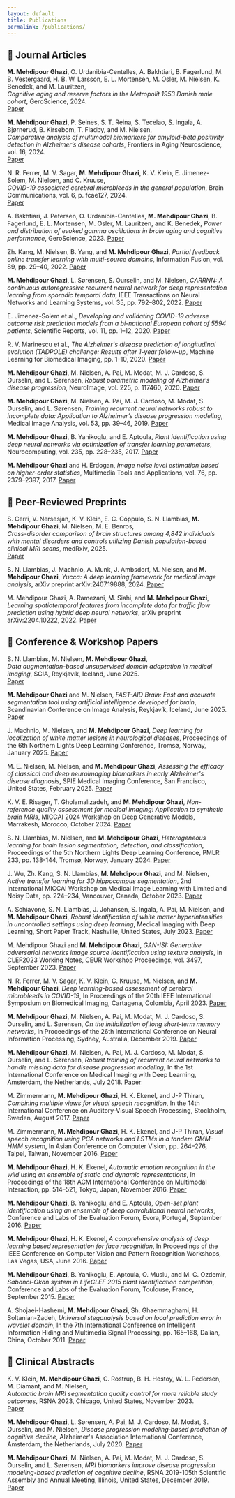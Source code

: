 ```yaml
---
layout: default
title: Publications
permalink: /publications/
---
```


## 📄 Journal Articles

**M. Mehdipour Ghazi**, O. Urdanibia-Centelles, A. Bakhtiari, B. Fagerlund, M. B. Vestergaard, H. B. W. Larsson, E. L. Mortensen, M. Osler, M. Nielsen, K. Benedek, and M. Lauritzen,  
*Cognitive aging and reserve factors in the Metropolit 1953 Danish male cohort*, GeroScience, 2024.  
[Paper](https://doi.org/10.1007/s11357-024-01427-2)

**M. Mehdipour Ghazi**, P. Selnes, S. T. Reina, S. Tecelao, S. Ingala, A. Bjørnerud, B. Kirsebom, T. Fladby, and M. Nielsen,  
*Comparative analysis of multimodal biomarkers for amyloid-beta positivity detection in Alzheimer’s disease cohorts*, Frontiers in Aging Neuroscience, vol. 16, 2024.  
[Paper](https://doi.org/10.3389/fnagi.2024.1345417)

N. R. Ferrer, M. V. Sagar, **M. Mehdipour Ghazi**, K. V. Klein, E. Jimenez-Solem, M. Nielsen, and C. Kruuse,  
*COVID-19 associated cerebral microbleeds in the general population*, Brain Communications, vol. 6, p. fcae127, 2024.  
[Paper](https://doi.org/10.1093/braincomms/fcae127)

A. Bakhtiari, J. Petersen, O. Urdanibia-Centelles, **M. Mehdipour Ghazi**, B. Fagerlund, E. L. Mortensen, M. Osler, M. Lauritzen, and K. Benedek, 
*Power and distribution of evoked gamma oscillations in brain aging and cognitive performance*, GeroScience, 2023.
[Paper](https://doi.org/10.1007/s11357-023-00749-x)

Zh. Kang, M. Nielsen, B. Yang, and **M. Mehdipour Ghazi**, 
*Partial feedback online transfer learning with multi-source domains*, Information Fusion, vol. 89, pp. 29–40, 2022.
[Paper](https://doi.org/10.1016/j.inffus.2022.07.025)

**M. Mehdipour Ghazi**, L. Sørensen, S. Ourselin, and M. Nielsen, 
*CARRNN: A continuous autoregressive recurrent neural network for deep representation learning from sporadic temporal data*, IEEE Transactions on Neural Networks and Learning Systems, vol. 35, pp. 792–802, 2022.
[Paper](https://doi.org/10.1109/TNNLS.2022.3177366)

E. Jimenez-Solem et al., 
*Developing and validating COVID-19 adverse outcome risk prediction models from a bi-national European cohort of 5594 patients*, Scientific Reports, vol. 11, pp. 1–12, 2020.
[Paper](https://doi.org/10.1038/s41598-021-81844-x)

R. V. Marinescu et al., 
*The Alzheimer's disease prediction of longitudinal evolution (TADPOLE) challenge: Results after 1-year follow-up*, Machine Learning for Biomedical Imaging, pp. 1–10, 2020.
[Paper](https://doi.org/10.59275/j.melba.2021-2dcc)

**M. Mehdipour Ghazi**, M. Nielsen, A. Pai, M. Modat, M. J. Cardoso, S. Ourselin, and L. Sørensen, 
*Robust parametric modeling of Alzheimer’s disease progression*, NeuroImage, vol. 225, p. 117460, 2020.
[Paper](https://doi.org/10.1016/j.neuroimage.2020.117460)

**M. Mehdipour Ghazi**, M. Nielsen, A. Pai, M. J. Cardoso, M. Modat, S. Ourselin, and L. Sørensen, 
*Training recurrent neural networks robust to incomplete data: Application to Alzheimer’s disease progression modeling*, Medical Image Analysis, vol. 53, pp. 39–46, 2019.
[Paper](http://doi.org/10.1016/j.media.2019.01.004)

**M. Mehdipour Ghazi**, B. Yanikoglu, and E. Aptoula, 
*Plant identification using deep neural networks via optimization of transfer learning parameters*, Neurocomputing, vol. 235, pp. 228–235, 2017.
[Paper](http://doi.org/10.1016/j.neucom.2017.01.018)

**M. Mehdipour Ghazi** and H. Erdogan, 
*Image noise level estimation based on higher-order statistics*, Multimedia Tools and Applications, vol. 76, pp. 2379–2397, 2017.
[Paper](http://doi.org/10.1007/s11042-015-3169-1)


## 📘 Peer-Reviewed Preprints

S. Cerri, V. Nersesjan, K. V. Klein, E. C. Cóppulo, S. N. Llambias, **M. Mehdipour Ghazi**, M. Nielsen, M. E. Benros,  
*Cross-disorder comparison of brain structures among 4,842 individuals with mental disorders and controls utilizing Danish population-based clinical MRI scans*, medRxiv, 2025.  
[Paper](https://doi.org/10.1101/2025.03.19.25324239)

S. N. Llambias, J. Machnio, A. Munk, J. Ambsdorf, M. Nielsen, and **M. Mehdipour Ghazi**, 
*Yucca: A deep learning framework for medical image analysis*, arXiv preprint arXiv:2407.19888, 2024.
[Paper](https://doi.org/10.48550/arXiv.2407.19888)

M. Mehdipour Ghazi, A. Ramezani, M. Siahi, and **M. Mehdipour Ghazi**, 
*Learning spatiotemporal features from incomplete data for traffic flow prediction using hybrid deep neural networks*, arXiv preprint arXiv:2204.10222, 2022.
[Paper](https://doi.org/10.48550/arXiv.2204.10222)


## 📝 Conference & Workshop Papers

S. N. Llambias, M. Nielsen, **M. Mehdipour Ghazi**,  
*Data augmentation-based unsupervised domain adaptation in medical imaging*, SCIA, Reykjavík, Iceland, June 2025.  
[Paper](https://doi.org/10.48550/arXiv.2308.04395)

**M. Mehdipour Ghazi** and M. Nielsen, 
*FAST-AID Brain: Fast and accurate segmentation tool using artificial intelligence developed for brain*, Scandinavian Conference on Image Analysis, Reykjavík, Iceland, June 2025.
[Paper](https://doi.org/10.48550/arXiv.2208.14360)

J. Machnio, M. Nielsen, and **M. Mehdipour Ghazi**, 
*Deep learning for localization of white matter lesions in neurological diseases*, Proceedings of the 6th Northern Lights Deep Learning Conference, Tromsø, Norway, January 2025.
[Paper](https://openreview.net/pdf?id=ea0YJaJShO)

M. E. Nielsen, M. Nielsen, and **M. Mehdipour Ghazi**, 
*Assessing the efficacy of classical and deep neuroimaging biomarkers in early Alzheimer's disease diagnosis*, SPIE Medical Imaging Conference, San Francisco, United States, February 2025.
[Paper](https://doi.org/10.48550/arXiv.2410.24002)

K. V. E. Risager, T. Gholamalizadeh, and **M. Mehdipour Ghazi**, 
*Non-reference quality assessment for medical imaging: Application to synthetic brain MRIs*, MICCAI 2024 Workshop on Deep Generative Models, Marrakesh, Morocco, October 2024.
[Paper](https://doi.org/10.1007/978-3-031-72744-3_19)

S. N. Llambias, M. Nielsen, and **M. Mehdipour Ghazi**, 
*Heterogeneous learning for brain lesion segmentation, detection, and classification*, Proceedings of the 5th Northern Lights Deep Learning Conference, PMLR 233, pp. 138-144, Tromsø, Norway, January 2024.
[Paper](https://proceedings.mlr.press/v233/llambias24a/llambias24a.pdf)

J. Wu, Zh. Kang, S. N. Llambias, **M. Mehdipour Ghazi**, and M. Nielsen, 
*Active transfer learning for 3D hippocampus segmentation*, 2nd International MICCAI Workshop on Medical Image Learning with Limited and Noisy Data, pp. 224–234, Vancouver, Canada, October 2023.
[Paper](https://doi.org/10.1007/978-3-031-44917-8_22)

A. Schiavone, S. N. Llambias, J. Johansen, S. Ingala, A. Pai, M. Nielsen, and **M. Mehdipour Ghazi**, 
*Robust identification of white matter hyperintensities in uncontrolled settings using deep learning*, Medical Imaging with Deep Learning, Short Paper Track, Nashville, United States, July 2023.
[Paper](https://openreview.net/pdf?id=c0KnufAuX6k)

M. Mehdipour Ghazi and **M. Mehdipour Ghazi**, 
*GAN-ISI: Generative adversarial networks image source identification using texture analysis*, in CLEF2023 Working Notes, CEUR Workshop Proceedings, vol. 3497, September 2023.
[Paper](https://ceur-ws.org/Vol-3497/paper-130.pdf)

N. R. Ferrer, M. V. Sagar, K. V. Klein, C. Kruuse, M. Nielsen, and **M. Mehdipour Ghazi**, 
*Deep learning-based assessment of cerebral microbleeds in COVID-19*, In Proceedings of the 20th IEEE International Symposium on Biomedical Imaging, Cartagena, Colombia, April 2023.
[Paper](https://doi.org/10.1109/ISBI53787.2023.10230832)

**M. Mehdipour Ghazi**, M. Nielsen, A. Pai, M. Modat, M. J. Cardoso, S. Ourselin, and L. Sørensen, 
*On the initialization of long short-term memory networks*, In Proceedings of the 26th International Conference on Neural Information Processing, Sydney, Australia, December 2019.
[Paper](http://doi.org/10.1007/978-3-030-36708-4_23)

**M. Mehdipour Ghazi**, M. Nielsen, A. Pai, M. J. Cardoso, M. Modat, S. Ourselin, and L. Sørensen, 
*Robust training of recurrent neural networks to handle missing data for disease progression modeling*, In the 1st International Conference on Medical Imaging with Deep Learning, Amsterdam, the Netherlands, July 2018.
[Paper](https://doi.org/10.48550/arXiv.1808.05500)

M. Zimmermann, **M. Mehdipour Ghazi**, H. K. Ekenel, and J-P Thiran, 
*Combining multiple views for visual speech recognition*, In the 14th International Conference on Auditory-Visual Speech Processing, Stockholm, Sweden, August 2017.
[Paper](https://doi.org/10.48550/arXiv.1710.07168)

M. Zimmermann, **M. Mehdipour Ghazi**, H. K. Ekenel, and J-P Thiran, 
*Visual speech recognition using PCA networks and LSTMs in a tandem GMM-HMM system*, In Asian Conference on Computer Vision, pp. 264–276, Taipei, Taiwan, November 2016.
[Paper](http://doi.org/10.1007/978-3-319-54427-4_20)

**M. Mehdipour Ghazi**, H. K. Ekenel, 
*Automatic emotion recognition in the wild using an ensemble of static and dynamic representations*, In Proceedings of the 18th ACM International Conference on Multimodal Interaction, pp. 514–521, Tokyo, Japan, November 2016.
[Paper](http://doi.org/10.1145/2993148.2997634)

**M. Mehdipour Ghazi**, B. Yanikoglu, and E. Aptoula, 
*Open-set plant identification using an ensemble of deep convolutional neural networks*, Conference and Labs of the Evaluation Forum, Evora, Portugal, September 2016.
[Paper](http://ceur-ws.org/Vol-1609/16090518.pdf)

**M. Mehdipour Ghazi**, H. K. Ekenel, 
*A comprehensive analysis of deep learning based representation for face recognition*, In Proceedings of the IEEE Conference on Computer Vision and Pattern Recognition Workshops, Las Vegas, USA, June 2016.
[Paper](https://doi.org/10.1109/CVPRW.2016.20)

**M. Mehdipour Ghazi**, B. Yanikoglu, E. Aptoula, O. Muslu, and M. C. Ozdemir, 
*Sabanci-Okan system in LifeCLEF 2015 plant identification competition*, Conference and Labs of the Evaluation Forum, Toulouse, France, September 2015.
[Paper](http://ceur-ws.org/Vol-1391/43-CR.pdf)

A. Shojaei-Hashemi, **M. Mehdipour Ghazi**, Sh. Ghaemmaghami, H. Soltanian-Zadeh, 
*Universal steganalysis based on local prediction error in wavelet domain*, In the 7th International Conference on Intelligent Information Hiding and Multimedia Signal Processing, pp. 165–168, Dalian, China, October 2011.
[Paper](http://doi.org/10.1109/IIHMSP.2011.95)


## 🧠 Clinical Abstracts

K. V. Klein, **M. Mehdipour Ghazi**, C. Rostrup, B. H. Hestoy, W. L. Pedersen, M. Diamant, and M. Nielsen,  
*Automatic brain MRI segmentation quality control for more reliable study outcomes*, RSNA 2023, Chicago, United States, November 2023.  
[Paper](https://www.rsna.org/-/media/files/rsna/annual-meeting/future-and-past-meetings/rsna-2023-meeting-program.pdf#page=2275)

**M. Mehdipour Ghazi**, L. Sørensen, A. Pai, M. J. Cardoso, M. Modat, S. Ourselin, and M. Nielsen, 
*Disease progression modeling‐based prediction of cognitive decline*, Alzheimer's Association International Conference, Amsterdam, the Netherlands, July 2020.
[Paper](https://doi.org/10.1002/alz.043850)

**M. Mehdipour Ghazi**, M. Nielsen, A. Pai, M. Modat, M. J. Cardoso, S. Ourselin, and L. Sørensen, 
*MRI biomarkers improve disease progression modeling-based prediction of cognitive decline*, RSNA 2019-105th Scientific Assembly and Annual Meeting, Illinois, United States, December 2019.
[Paper](http://archive.rsna.org/2019/19022191.html)

